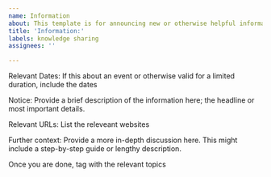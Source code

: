 ```yaml
---
name: Information
about: This template is for announcing new or otherwise helpful information
title: 'Information:'
labels: knowledge sharing
assignees: ''

---
```


Relevant Dates: If this about an event or otherwise valid for a limited duration, include the dates

Notice: Provide a brief description of the information here; the headline or most important details.

Relevant URLs: List the releveant websites 

Further context: Provide a more in-depth discussion here. This might include a step-by-step guide or lengthy description.

Once you are done, tag with the relevant topics
